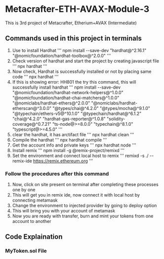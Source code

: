 # Metacrafter-ETH-AVAX-Module-3
This is 3rd project of Metacrafter, Etherium+AVAX (Intermediate)

## Commands used in this project in terminals
1) Use to install Hardhat
   '''
   npm install --save-dev "hardhat@^2.16.1" "@nomicfoundation/hardhat-toolbox@^2.0.0"
   '''
2) Check version of hardhat and start the project by creating javascript file
   '''
   npx hardhat
   '''
3) Now check, Hardhat is successfully installed or not by placing same code
   '''
   npx hardhat
   '''
4) If this is showing error: HH801 the try this command, this will successfully install hardhat
   '''
   npm install --save-dev "@nomicfoundation/hardhat-network-helpers@^1.0.0" "@nomicfoundation/hardhat-chai-matchers@^1.0.0" "@nomiclabs/hardhat-ethers@^2.0.0" "@nomiclabs/hardhat-etherscan@^3.0.0" "@types/chai@^4.2.0" "@types/mocha@^9.1.0" "@typechain/ethers-v5@^10.1.0" "@typechain/hardhat@^6.1.2" "chai@^4.2.0" "hardhat-gas-reporter@^1.0.8" "solidity-coverage@^0.7.21" "ts-node@>=8.0.0" "typechain@^8.1.0" "typescript@>=4.5.0"
   '''
5) clear the hardhat, it has arctifact file
   '''
   npx hardhat clean
   '''
6) Compile the hardhat
   '''
   npx hardhat compile
   '''
7) Get the account info and private keys
   '''
   npx hardhat node
   '''
8) Install remix
   '''
   npm install -g @remix-project/remixd
   '''
9) Set the environment and connect local host to remix
    '''
   remixd -s ./ --remix-ide https://remix.ethereum.org
   '''
### Follow the procedures after this command
1) Now, click on site present on terminal after completing these processes one by one
2) This will get you in remix ide, now connect it with local host by connecting metamask
3) Change the environment to injected provider by going to deploy option
4) This will bring you with your account of metamask
5) Now you are ready with transfer, burn and mint your tokens from one account to another

## Code Explaination
### MyToken.sol File


























